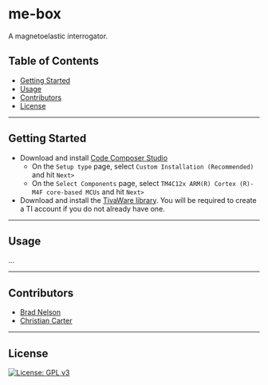 # me-box
A magnetoelastic interrogator.

## Table of Contents

- [Getting Started](#getting-started)
- [Usage](#usage)
- [Contributors](#contributors)
- [License](#license)

---
## Getting Started

- Download and install [Code Composer Studio](http://www.ti.com/tool/CCSTUDIO)
  - On the `Setup type` page, select `Custom Installation (Recommended)` and hit `Next>`
  - On the `Select Components` page, select `TM4C12x ARM(R) Cortex (R)-M4F core-based MCUs` and hit `Next>`
- Download and install the [TivaWare library](http://software-dl.ti.com/dsps/forms/self_cert_export.html?prod_no=SW-TM4C-2.1.4.178.exe&ref_url=http://software-dl.ti.com/tiva-c/SW-TM4C/latest/). You will be required to create a TI account if you do not already have one.

---
## Usage

...

---
## Contributors
- [Brad Nelson](https://github.com/bradleydavidnelson)
- [Christian Carter](https://github.com/theymightbepotatoesafter)

---
## License
[![License: GPL v3](https://img.shields.io/badge/License-GPLv3-blue.svg)](https://www.gnu.org/licenses/gpl-3.0)
